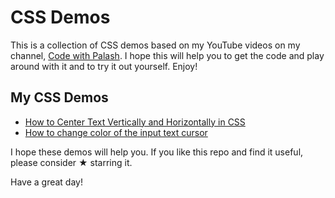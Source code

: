 # CSS Demos

This is a collection of CSS demos based on my YouTube videos on my channel, [Code with Palash](https://www.youtube.com/channel/UCnnhIfN-A4JPs2ogiN59MRA). I hope this will help you to get the code and play around with it and to try it out yourself. Enjoy!

## My CSS Demos

- [How to Center Text Vertically and Horizontally in CSS](https://codewithpalash.github.io/css-demos/demos/center-text/)
- [How to change color of the input text cursor](https://codewithpalash.github.io/css-demos/demos/caret-color/)

I hope these demos will help you. If you like this repo and find it useful, please consider ★ starring it.

Have a great day!
